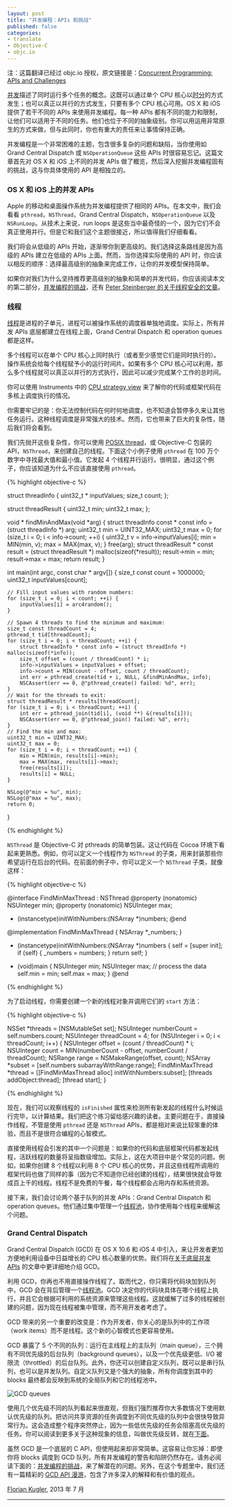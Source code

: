 ```yaml
---
layout: post
title: "并发编程：APIs 和挑战"
published: false
categories:
- translate
- Objective-C
- objc.io
---
```


<p id="state">注：这篇翻译已经过 objc.io 授权，原文链接是：<a href="http://www.objc.io/issue-2/concurrency-apis-and-pitfalls.html" title="Concurrent Programming: APIs and Challenges">Concurrent Programming: APIs and Challenges</a></p>

[并发][1]描述了同时运行多个任务的概念。这既可以通过单个 CPU 核心以[时分][2]的方式发生；也可以真正以并行的方式发生，只要有多个 CPU 核心可用。OS X 和 iOS 提供了若干不同的 APIs 来使用并发编程。每一种 APIs 都有不同的能力和限制，让他们可以适用于不同的任务。他们也位于不同的抽象级别。你可以用运用非常原生的方式来做，但与此同时，你也有重大的责任来让事情保持正确。

并发编程是一个非常困难的主题，包含很多复杂的问题和缺陷，当你使用如 Grand Central Dispatch 或 `NSOperationQueue` 这些 APIs 时很容易忘记。这篇文章首先对 OS X 和 iOS 上不同的并发 APIs 做了概览，然后深入挖掘并发编程固有的挑战，这与你具体使用的 API 是相独立的。

### OS X 和 iOS 上的并发 APIs

Apple 的移动和桌面操作系统为并发编程提供了相同的 APIs。在本文中，我们会看看 `pthread`，`NSThread`，Grand Central Dispatch，`NSOperationQueue` 以及 `NSRunLoop`。从技术上来说，run loops 是这些当中最奇怪的一个，因为它们不会真正使用并行。但是它和我们这个主题很接近，所以值得我们仔细看看。

我们将会从低级的 APIs 开始，逐渐带你到更高级的。我们选择这条路线是因为高级的 APIs 建立在低级的 APIs 上面。然而，当你选择实际使用的 API 时，你应该以相反的顺序：选择最高级别的抽象来完成工作，让你的并发模型保持简单。

如果你对我们为什么坚持推荐更高级别的抽象和简单的并发代码，你应该阅读本文的第二部分，[并发编程的挑战][3]，还有 [Peter Steinberger 的关于线程安全的文章][4]。

### 线程

[线程][5]是进程的子单元，进程可以被操作系统的调度器单独地调度。实际上，所有并发 APIs 底层都建立在线程上面，Grand Central Dispatch 和 operation queues 都是这样。

多个线程可以在单个 CPU 核心上同时执行（或者至少感觉它们是同时执行的）。操作系统会给每个线程赋予小的运行时间片。如果有多个 CPU 核心可以利用，那么多个线程就可以真正以并行的方式执行，因此可以减少完成某个工作的总时间。

你可以使用 Instruments 中的 [CPU strategy view][6] 来了解你的代码或框架代码在多核上调度执行的情况。

你需要牢记的是：你无法控制代码在何时何地调度，也不知道会暂停多久来让其他任务运行。这种线程调度是非常强大的技术。然而，它也带来了巨大的复杂性，随后我们将会看到。

我们先抛开这些复杂性，你可以使用 [POSIX thread][7]，或 Objective-C 包装的 API，`NSThread`，来创建自己的线程。下面这个小例子使用 `pthread` 在 100 万个数字中寻找最大值和最小值。它发起 4 个线程并行运行。很明显，通过这个例子，你应该知道为什么不应该直接使用 `pthread`。

{% highlight objective-c %}

struct threadInfo {
    uint32_t * inputValues;
    size_t count;
};

struct threadResult {
    uint32_t min;
    uint32_t max;
};

void * findMinAndMax(void *arg)
{
    struct threadInfo const * const info = (struct threadInfo *) arg;
    uint32_t min = UINT32_MAX;
    uint32_t max = 0;
    for (size_t i = 0; i < info->count; ++i) {
        uint32_t v = info->inputValues[i];
        min = MIN(min, v);
        max = MAX(max, v);
    }
    free(arg);
    struct threadResult * const result = (struct threadResult *) malloc(sizeof(*result));
    result->min = min;
    result->max = max;
    return result;
}

int main(int argc, const char * argv[])
{
    size_t const count = 1000000;
    uint32_t inputValues[count];
    
    // Fill input values with random numbers:
    for (size_t i = 0; i < count; ++i) {
        inputValues[i] = arc4random();
    }
    
    // Spawn 4 threads to find the minimum and maximum:
    size_t const threadCount = 4;
    pthread_t tid[threadCount];
    for (size_t i = 0; i < threadCount; ++i) {
        struct threadInfo * const info = (struct threadInfo *) malloc(sizeof(*info));
        size_t offset = (count / threadCount) * i;
        info->inputValues = inputValues + offset;
        info->count = MIN(count - offset, count / threadCount);
        int err = pthread_create(tid + i, NULL, &findMinAndMax, info);
        NSCAssert(err == 0, @"pthread_create() failed: %d", err);
    }
    // Wait for the threads to exit:
    struct threadResult * results[threadCount];
    for (size_t i = 0; i < threadCount; ++i) {
        int err = pthread_join(tid[i], (void **) &(results[i]));
        NSCAssert(err == 0, @"pthread_join() failed: %d", err);
    }
    // Find the min and max:
    uint32_t min = UINT32_MAX;
    uint32_t max = 0;
    for (size_t i = 0; i < threadCount; ++i) {
        min = MIN(min, results[i]->min);
        max = MAX(max, results[i]->max);
        free(results[i]);
        results[i] = NULL;
    }
    
    NSLog(@"min = %u", min);
    NSLog(@"max = %u", max);
    return 0;
}

{% endhighlight %}

`NSThread` 是 Objective-C 对 pthreads 的简单包装。这让代码在 Cocoa 环境下看起来更熟悉。例如，你可以定义一个线程作为 `NSThread` 的子类，用来封装那些你希望运行在后台的代码。在前面的例子中，你可以定义一个 `NSThread` 子类，就像这样：

{% highlight objective-c %}

@interface FindMinMaxThread : NSThread
@property (nonatomic) NSUInteger min;
@property (nonatomic) NSUInteger max;
- (instancetype)initWithNumbers:(NSArray *)numbers;
@end

@implementation FindMinMaxThread {
    NSArray *_numbers;
}

- (instancetype)initWithNumbers:(NSArray *)numbers
{
    self = [super init];
    if (self) {
        _numbers = numbers;
    }
    return self;
}

- (void)main
{
    NSUInteger min;
    NSUInteger max;
    // process the data
    self.min = min;
    self.max = max;
}
@end

{% endhighlight %}

为了启动线程，你需要创建一个新的线程对象并调用它们的 `start` 方法：

{% highlight objective-c %}

NSSet *threads = [NSMutableSet set];
NSUInteger numberCount = self.numbers.count;
NSUInteger threadCount = 4;
for (NSUInteger i = 0; i < threadCount; i++) {
    NSUInteger offset = (count / threadCount) * i;
    NSUInteger count = MIN(numberCount - offset, numberCount / threadCount);
    NSRange range = NSMakeRange(offset, count);
    NSArray *subset = [self.numbers subarrayWithRange:range];
    FindMinMaxThread *thread = [[FindMinMaxThread alloc] initWithNumbers:subset];
    [threads addObject:thread];
    [thread start];
}

{% endhighlight %}

现在，我们可以观察线程的 `isFinished` 属性来检测所有新发起的线程什么时候运行完毕，以计算结果。我们把这个练习留给感兴趣的读者。主要问题在于，直接操作线程，不管是使用 `pthread` 还是 `NSThread` APIs，都是相对来说比较笨重的体验，而且不是很符合编程的心智模式。

直接使用线程会引发的其中一个问题是：如果你的代码和底层框架代码都发起线程，活跃线程的数量将呈指数级增加。实际上，这在大项目中是个常见的问题。例如，如果你创建 8 个线程以利用 8 个 CPU 核心的优势，并且这些线程所调用的框架代码也做了同样的事（因为它不知道你已经创建的线程），结果很快就会导致成百上千的线程。线程不是免费的午餐，每个线程都会占用内存和系统资源。

接下来，我们会讨论两个基于队列的并发 APIs：Grand Central Dispatch 和 operation queues。他们通过集中管理一个[线程池][8]，协作使用每个线程来缓解这个问题。

### Grand Central Dispatch

Grand Central Dispatch (GCD) 在 OS X 10.6 和 iOS 4 中引入，来让开发者更加方便地利用设备中日益增长的 CPU 核心数量的优势。我们将在[关于底层并发 APIs][9] 的文章中更详细地介绍 GCD。

利用 GCD，你再也不用直接操作线程了。取而代之，你只需将代码块加到队列中，GCD 会在背后管理一个[线程池][8]。GCD 决定你的代码块具体在哪个线程上执行，并且它会根据可利用的系统资源来管理这些线程。这就缓解了过多的线程被创建的问题，因为现在线程被集中管理，而不用开发者考虑了。

GCD 带来的另一个重要的改变是：作为开发者，你关心的是队列中的工作项（work items）而不是线程。这个新的心智模式也更容易使用。

GCD 暴露了 5 个不同的队列：运行在主线程上的主队列（main queue），三个拥有不同优先级的后台队列（background queues），以及一个优先级更低、I/O 被限流（throttled）的后台队列。此外，你还可以创建自定义队列，既可以是串行队列，也可以是并发队列。自定义队列又是个强大的抽象，所有你调度到其中的 blocks 最终都会反映到系统的全局队列和它的线程池中。

![GCD queues][10]

使用几个优先级不同的队列看起来很直观，但我们强烈推荐你大多数情况下使用默认优先级的队列。把访问共享资源的任务调度到不同优先级的队列中会很快导致异常行为。这会造成整个程序突然停止，因为一些低优先级的任务会阻塞高优先级的任务。你可以阅读到更多关于这种现象的信息，叫做优先级反转，就在[下面][11]。

虽然 GCD 是一个底层的 C API，但使用起来却非常简单。这容易让你忘掉：即使你将 blocks 调度到 GCD 队列，所有并发编程的警告和陷阱仍然存在。请务必阅读下面的：[并发编程的挑战][12]，来了解潜在的问题。另外，在这个专题里中，我们还有一篇精彩的 [GCD API 漫游][13]，包含了许多深入的解释和有价值的观点。

<p class="date"><a href="http://twitter.com/floriankugler">Florian Kugler</a>, 2013 年 7 月</p>

------

[1]: http://en.wikipedia.org/wiki/Concurrency_%28computer_science%29
[2]: http://en.wikipedia.org/wiki/Preemption_%28computing%29
[3]: http://www.objc.io/issue-2/concurrency-apis-and-pitfalls.html#challenges
[4]: http://www.objc.io/issue-2/thread-safe-class-design.html
[5]: http://en.wikipedia.org/wiki/Thread_%28computing%29
[6]: http://developer.apple.com/library/mac/#documentation/DeveloperTools/Conceptual/InstrumentsUserGuide/AnalysingCPUUsageinYourOSXApp/AnalysingCPUUsageinYourOSXApp.html
[7]: http://en.wikipedia.org/wiki/POSIX_Threads
[8]: http://en.wikipedia.org/wiki/Thread_pool_pattern
[9]: http://www.objc.io/issue-2/low-level-concurrency-apis.html
[10]: http://www.objc.io/images/issue-2/gcd-queues@2x.png
[11]: #priority-inversion
[12]: #challenges
[13]: http://www.objc.io/issue-2/low-level-concurrency-apis.html
